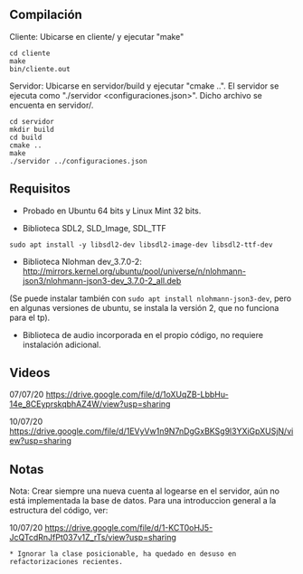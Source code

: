 ## Compilación

Cliente: Ubicarse en cliente/ y ejecutar "make"
```
cd cliente
make
bin/cliente.out
```

Servidor: Ubicarse en servidor/build y ejecutar "cmake ..". El servidor se ejecuta como "./servidor <configuraciones.json>". Dicho archivo se encuenta en servidor/.
```
cd servidor
mkdir build
cd build
cmake ..
make
./servidor ../configuraciones.json
```

## Requisitos

- Probado en Ubuntu 64 bits y Linux Mint 32 bits.

- Biblioteca SDL2, SLD_Image, SDL_TTF 
```
sudo apt install -y libsdl2-dev libsdl2-image-dev libsdl2-ttf-dev
```

- Biblioteca Nlohman dev_3.7.0-2: http://mirrors.kernel.org/ubuntu/pool/universe/n/nlohmann-json3/nlohmann-json3-dev_3.7.0-2_all.deb

(Se puede instalar también con ```sudo apt install nlohmann-json3-dev```, pero en algunas versiones de ubuntu, se instala la versión 2, que no funciona para el tp).

- Biblioteca de audio incorporada en el propio código, no requiere instalación adicional.

## Videos

07/07/20 https://drive.google.com/file/d/1oXUqZB-LbbHu-14e_8CEyprskqbhAZ4W/view?usp=sharing

10/07/20 https://drive.google.com/file/d/1EVyVw1n9N7nDgGxBKSg9l3YXiGpXUSjN/view?usp=sharing

## Notas

Nota: Crear siempre una nueva cuenta al logearse en el servidor,
	  aún no está implementada la base de datos.
	  Para una introduccion general a la estructura del código, ver:

10/07/20 https://drive.google.com/file/d/1-KCT0oHJ5-JcQTcdRnJfPt037v1Z_rTs/view?usp=sharing

	* Ignorar la clase posicionable, ha quedado en desuso en refactorizaciones recientes.

